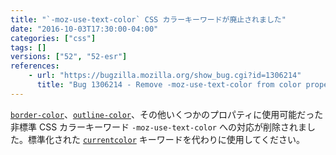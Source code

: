```yaml
---
title: "`-moz-use-text-color` CSS カラーキーワードが廃止されました"
date: "2016-10-03T17:30:00-04:00"
categories: ["css"]
tags: []
versions: ["52", "52-esr"]
references:
    - url: "https://bugzilla.mozilla.org/show_bug.cgi?id=1306214"
      title: "Bug 1306214 - Remove -moz-use-text-color from color properties"
---
```

[`border-color`](https://developer.mozilla.org/docs/Web/CSS/border-color)、[`outline-color`](https://developer.mozilla.org/docs/Web/CSS/outline-color)、その他いくつかのプロパティに使用可能だった非標準 CSS カラーキーワード `-moz-use-text-color` への対応が削除されました。標準化された [`currentcolor`](https://developer.mozilla.org/docs/Web/CSS/color_value#currentColor_keyword) キーワードを代わりに使用してください。
